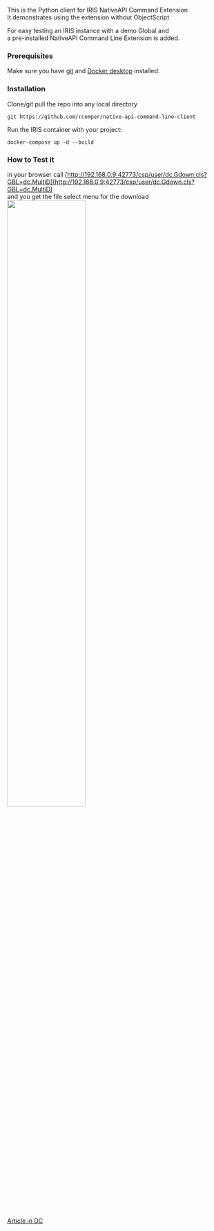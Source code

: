 This is the Python client for IRIS NativeAPI Command Extension   
It demonstrates using the extension without ObjectScript   

For easy testing an IRIS instance with a demo Global and    
a pre-installed NativeAPI Command Line Extension is added. 
### Prerequisites    
Make sure you have [git](https://git-scm.com/book/en/v2/Getting-Started-Installing-Git) and [Docker desktop](https://www.docker.com/products/docker-desktop) installed.    
### Installation   
Clone/git pull the repo into any local directory  

````    
git https://github.com/rcemper/native-api-command-line-client    
````    
   
Run the IRIS container with your project:   

````
docker-compose up -d --build    
````
### How to Test it    

in your browser call  [http://192.168.0.9:42773/csp/user/dc.Gdown.cls?GBL=dc.MultiD](http://192.168.0.9:42773/csp/user/dc.Gdown.cls?GBL=dc.MultiD)   
and you get the file select menu for the download    
<img width="60%" src="https://github.com/rcemper/CSP-Global-Download/assets/31236645/1b9e68f8-31af-4bd4-a5ab-d31fd8cdaa35">

[Article in DC](https://community.intersystems.com/post/download-globals-xml-using-csp)
